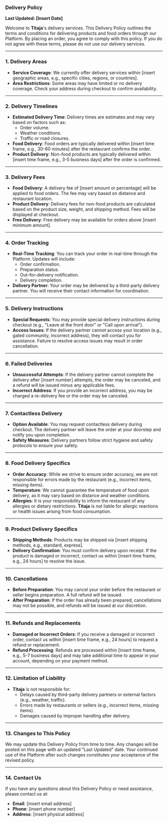 ### **Delivery Policy**

**Last Updated: [Insert Date]**

Welcome to **Titaja**'s delivery services. This Delivery Policy outlines the terms and conditions for delivering products and food orders through our Platform. By placing an order, you agree to comply with this policy. If you do not agree with these terms, please do not use our delivery services.

---

### **1. Delivery Areas**
- **Service Coverage**: We currently offer delivery services within [insert geographic areas, e.g., specific cities, regions, or countries].
- **Area Restrictions**: Some areas may have limited or no delivery coverage. Check your address during checkout to confirm availability.

---

### **2. Delivery Timelines**
- **Estimated Delivery Time**: Delivery times are estimates and may vary based on factors such as:
  - Order volume.
  - Weather conditions.
  - Traffic or road closures.
- **Food Delivery**: Food orders are typically delivered within [insert time frame, e.g., 30-60 minutes] after the restaurant confirms the order.
- **Product Delivery**: Non-food products are typically delivered within [insert time frame, e.g., 3-5 business days] after the order is confirmed.

---

### **3. Delivery Fees**
- **Food Delivery**: A delivery fee of [insert amount or percentage] will be applied to food orders. The fee may vary based on distance and restaurant location.
- **Product Delivery**: Delivery fees for non-food products are calculated based on the product size, weight, and shipping method. Fees will be displayed at checkout.
- **Free Delivery**: Free delivery may be available for orders above [insert minimum amount].

---

### **4. Order Tracking**
- **Real-Time Tracking**: You can track your order in real-time through the Platform. Updates will include:
  - Order confirmation.
  - Preparation status.
  - Out-for-delivery notification.
  - Delivery completion.
- **Delivery Partner**: Your order may be delivered by a third-party delivery partner. You will receive their contact information for coordination.

---

### **5. Delivery Instructions**
- **Special Requests**: You may provide special delivery instructions during checkout (e.g., "Leave at the front door" or "Call upon arrival").
- **Access Issues**: If the delivery partner cannot access your location (e.g., gated community, incorrect address), they will contact you for assistance. Failure to resolve access issues may result in order cancellation.

---

### **6. Failed Deliveries**
- **Unsuccessful Attempts**: If the delivery partner cannot complete the delivery after [insert number] attempts, the order may be canceled, and a refund will be issued minus any applicable fees.
- **Incorrect Address**: If you provide an incorrect address, you may be charged a re-delivery fee or the order may be canceled.

---

### **7. Contactless Delivery**
- **Option Available**: You may request contactless delivery during checkout. The delivery partner will leave the order at your doorstep and notify you upon completion.
- **Safety Measures**: Delivery partners follow strict hygiene and safety protocols to ensure your safety.

---

### **8. Food Delivery Specifics**
- **Order Accuracy**: While we strive to ensure order accuracy, we are not responsible for errors made by the restaurant (e.g., incorrect items, missing items).
- **Temperature**: We cannot guarantee the temperature of food upon delivery, as it may vary based on distance and weather conditions.
- **Allergies**: It is your responsibility to inform the restaurant of any allergies or dietary restrictions. **Titaja** is not liable for allergic reactions or health issues arising from food consumption.

---

### **9. Product Delivery Specifics**
- **Shipping Methods**: Products may be shipped via [insert shipping methods, e.g., standard, express].
- **Delivery Confirmation**: You must confirm delivery upon receipt. If the product is damaged or incorrect, contact us within [insert time frame, e.g., 24 hours] to resolve the issue.

---

### **10. Cancellations**
- **Before Preparation**: You may cancel your order before the restaurant or seller begins preparation. A full refund will be issued.
- **After Preparation**: If the order has already been prepared, cancellations may not be possible, and refunds will be issued at our discretion.

---

### **11. Refunds and Replacements**
- **Damaged or Incorrect Orders**: If you receive a damaged or incorrect order, contact us within [insert time frame, e.g., 24 hours] to request a refund or replacement.
- **Refund Processing**: Refunds are processed within [insert time frame, e.g., 5-7 business days] and may take additional time to appear in your account, depending on your payment method.

---

### **12. Limitation of Liability**
- **Titaja** is not responsible for:
  - Delays caused by third-party delivery partners or external factors (e.g., weather, traffic).
  - Errors made by restaurants or sellers (e.g., incorrect items, missing items).
  - Damages caused by improper handling after delivery.

---

### **13. Changes to This Policy**
We may update this Delivery Policy from time to time. Any changes will be posted on this page with an updated "Last Updated" date. Your continued use of the Platform after such changes constitutes your acceptance of the revised policy.

---

### **14. Contact Us**
If you have any questions about this Delivery Policy or need assistance, please contact us at:
- **Email**: [insert email address]
- **Phone**: [insert phone number]
- **Address**: [insert physical address]